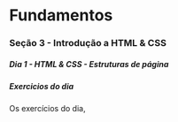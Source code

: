 # Fundamentos
### Seção 3 - Introdução a HTML & CSS
##### Dia 1 - HTML & CSS - Estruturas de página

##### Exercicios do dia
Os exercícios do dia, 